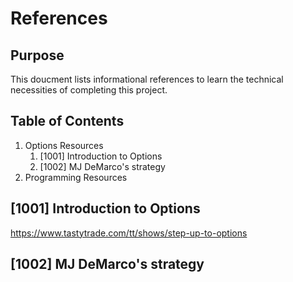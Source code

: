# References
## Purpose
This doucment lists informational references to learn the technical necessities of completing this project.

## Table of Contents
1. Options Resources
    1. [1001] Introduction to Options
    2. [1002] MJ DeMarco's strategy
2. Programming Resources

## [1001] Introduction to Options
https://www.tastytrade.com/tt/shows/step-up-to-options

## [1002] MJ DeMarco's strategy